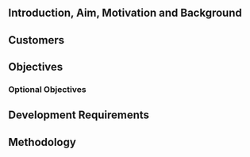 
## Introduction, Aim, Motivation and Background

## Customers

## Objectives

### Optional Objectives

## Development Requirements

## Methodology

